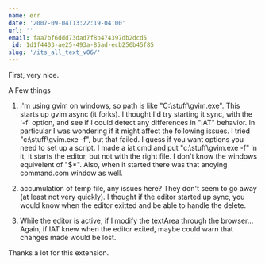 ```yaml
---
name: err
date: '2007-09-04T13:22:19-04:00'
url: ''
email: faa7bf6ddd73dad7f8b474397db2dcd5
_id: 1d1f4403-ae25-493a-85ad-ecb256b45f85
slug: '/its_all_text_v06/'
---
```


First, very nice.

A Few things

1. I'm using gvim on windows, so path is like "C:\stuff\gvim.exe". This starts
   up gvim async (it forks). I thought I'd try starting it sync, with the '-f'
   option, and see if I could detect any differences in "IAT" behavior. In
   particular I was wondering if it might affect the following issues. I tried
   "c:\stuff\gvim.exe -f", but that failed. I guess if you want options you
   need to set up a script. I made a iat.cmd and put "c:\stuff\gvim.exe -f" in
   it, it starts the editor, but not with the right file. I don't know the
   windows equivelent of "\$\*". Also, when it started there was that anoying
   command.com window as well.

2. accumulation of temp file, any issues here? They don't seem to go away (at
   least not very quickly). I thought if the editor started up sync, you would
   know when the editor exitted and be able to handle the delete.

3. While the editor is active, if I modify the textArea through the browser...
   Again, if IAT knew when the editor exited, maybe could warn that changes
   made would be lost.

Thanks a lot for this extension.
